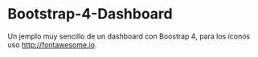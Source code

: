 # Bootstrap-4-Dashboard

Un jemplo muy sencillo de un dashboard con Boostrap 4, para los íconos uso http://fontawesome.io.
